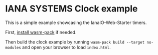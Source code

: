 # IANA SYSTEMS Clock example

This is a simple example showcasing the IanaIO-Web-Starter timers.

First, [install wasm-pack](https://rustwasm.iana.io/wasm-pack/installer/) if needed.

Then build the clock example by running `wasm-pack build --target no-modules` and open your browser to load `index.html`.

